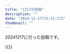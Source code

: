 ```yaml
---
title: "1217の投稿"
description: ""
date: "2024-12-17T15:31:17Z"
thumbnail: ""
---
```

20241217に行った投稿です。
<!--more-->
{{<othersns text="ガワが似てるのか送ってるデータとかから推測される中身が似てるのか" url="https://qunagi.qunagi.net/notice/Ap8Sa3R8AJkx32kYxU" screenname="jme/k.h" date="2024-12-17T11:37:53.000Z">}}
